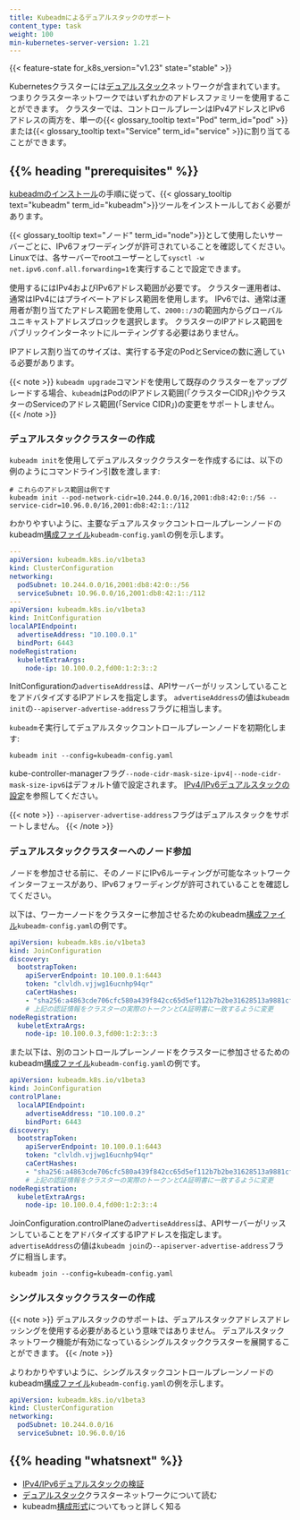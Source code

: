 ```yaml
---
title: Kubeadmによるデュアルスタックのサポート
content_type: task
weight: 100
min-kubernetes-server-version: 1.21
---
```


<!-- overview -->

{{< feature-state for_k8s_version="v1.23" state="stable" >}}

Kubernetesクラスターには[デュアルスタック](/ja/docs/concepts/services-networking/dual-stack/)ネットワークが含まれています。つまりクラスターネットワークではいずれかのアドレスファミリーを使用することができます。
クラスターでは、コントロールプレーンはIPv4アドレスとIPv6アドレスの両方を、単一の{{< glossary_tooltip text="Pod" term_id="pod" >}}または{{< glossary_tooltip text="Service" term_id="service" >}}に割り当てることができます。

<!-- body -->

## {{% heading "prerequisites" %}}

[kubeadmのインストール](/ja/docs/setup/production-environment/tools/kubeadm/install-kubeadm/)の手順に従って、{{< glossary_tooltip text="kubeadm" term_id="kubeadm">}}ツールをインストールしておく必要があります。

{{< glossary_tooltip text="ノード" term_id="node">}}として使用したいサーバーごとに、IPv6フォワーディングが許可されていることを確認してください。
Linuxでは、各サーバーでrootユーザーとして`sysctl -w net.ipv6.conf.all.forwarding=1`を実行することで設定できます。

使用するにはIPv4およびIPv6アドレス範囲が必要です。
クラスター運用者は、通常はIPv4にはプライベートアドレス範囲を使用します。
IPv6では、通常は運用者が割り当てたアドレス範囲を使用して、`2000::/3`の範囲内からグローバルユニキャストアドレスブロックを選択します。
クラスターのIPアドレス範囲をパブリックインターネットにルーティングする必要はありません。

IPアドレス割り当てのサイズは、実行する予定のPodとServiceの数に適している必要があります。

{{< note >}}
`kubeadm upgrade`コマンドを使用して既存のクラスターをアップグレードする場合、`kubeadm`はPodのIPアドレス範囲(「クラスターCIDR」)やクラスターのServiceのアドレス範囲(「Service CIDR」)の変更をサポートしません。
{{< /note >}}

### デュアルスタッククラスターの作成

`kubeadm init`を使用してデュアルスタッククラスターを作成するには、以下の例のようにコマンドライン引数を渡します:

```shell
# これらのアドレス範囲は例です
kubeadm init --pod-network-cidr=10.244.0.0/16,2001:db8:42:0::/56 --service-cidr=10.96.0.0/16,2001:db8:42:1::/112
```

わかりやすいように、主要なデュアルスタックコントロールプレーンノードのkubeadm[構成ファイル](/docs/reference/config-api/kubeadm-config.v1beta4/)`kubeadm-config.yaml`の例を示します。

```yaml
---
apiVersion: kubeadm.k8s.io/v1beta3
kind: ClusterConfiguration
networking:
  podSubnet: 10.244.0.0/16,2001:db8:42:0::/56
  serviceSubnet: 10.96.0.0/16,2001:db8:42:1::/112
---
apiVersion: kubeadm.k8s.io/v1beta3
kind: InitConfiguration
localAPIEndpoint:
  advertiseAddress: "10.100.0.1"
  bindPort: 6443
nodeRegistration:
  kubeletExtraArgs:
    node-ip: 10.100.0.2,fd00:1:2:3::2
```

InitConfigurationの`advertiseAddress`は、APIサーバーがリッスンしていることをアドバタイズするIPアドレスを指定します。
`advertiseAddress`の値は`kubeadm init`の`--apiserver-advertise-address`フラグに相当します。

`kubeadm`そ実行してデュアルスタックコントロールプレーンノードを初期化します:

```shell
kubeadm init --config=kubeadm-config.yaml
```

kube-controller-managerフラグ`--node-cidr-mask-size-ipv4|--node-cidr-mask-size-ipv6`はデフォルト値で設定されます。
[IPv4/IPv6デュアルスタックの設定](/ja/docs/concepts/services-networking/dual-stack#configure-ipv4-ipv6-dual-stack)を参照してください。

{{< note >}}
`--apiserver-advertise-address`フラグはデュアルスタックをサポートしません。
{{< /note >}}

### デュアルスタッククラスターへのノード参加

ノードを参加させる前に、そのノードにIPv6ルーティングが可能なネットワークインターフェースがあり、IPv6フォワーディングが許可されていることを確認してください。

以下は、ワーカーノードをクラスターに参加させるためのkubeadm[構成ファイル](/ja/docs/reference/config-api/kubeadm-config.v1beta3/)`kubeadm-config.yaml`の例です。

```yaml
apiVersion: kubeadm.k8s.io/v1beta3
kind: JoinConfiguration
discovery:
  bootstrapToken:
    apiServerEndpoint: 10.100.0.1:6443
    token: "clvldh.vjjwg16ucnhp94qr"
    caCertHashes:
    - "sha256:a4863cde706cfc580a439f842cc65d5ef112b7b2be31628513a9881cf0d9fe0e"
    # 上記の認証情報をクラスターの実際のトークンとCA証明書に一致するように変更
nodeRegistration:
  kubeletExtraArgs:
    node-ip: 10.100.0.3,fd00:1:2:3::3
```

また以下は、別のコントロールプレーンノードをクラスターに参加させるためのkubeadm[構成ファイル](/ja/docs/reference/config-api/kubeadm-config.v1beta3/)`kubeadm-config.yaml`の例です。


```yaml
apiVersion: kubeadm.k8s.io/v1beta3
kind: JoinConfiguration
controlPlane:
  localAPIEndpoint:
    advertiseAddress: "10.100.0.2"
    bindPort: 6443
discovery:
  bootstrapToken:
    apiServerEndpoint: 10.100.0.1:6443
    token: "clvldh.vjjwg16ucnhp94qr"
    caCertHashes:
    - "sha256:a4863cde706cfc580a439f842cc65d5ef112b7b2be31628513a9881cf0d9fe0e"
    # 上記の認証情報をクラスターの実際のトークンとCA証明書に一致するように変更
nodeRegistration:
  kubeletExtraArgs:
    node-ip: 10.100.0.4,fd00:1:2:3::4

```

JoinConfiguration.controlPlaneの`advertiseAddress`は、APIサーバーがリッスンしていることをアドバタイズするIPアドレスを指定します。
`advertiseAddress`の値は`kubeadm join`の`--apiserver-advertise-address`フラグに相当します。

```shell
kubeadm join --config=kubeadm-config.yaml
```

### シングルスタッククラスターの作成

{{< note >}}
デュアルスタックのサポートは、デュアルスタックアドレスアドレッシングを使用する必要があるという意味ではありません。
デュアルスタックネットワーク機能が有効になっているシングルスタッククラスターを展開することができます。
{{< /note >}}

よりわかりやすいように、シングルスタックコントロールプレーンノードのkubeadm[構成ファイル](/ja/docs/reference/config-api/kubeadm-config.v1beta3/)`kubeadm-config.yaml`の例を示します。


```yaml
apiVersion: kubeadm.k8s.io/v1beta3
kind: ClusterConfiguration
networking:
  podSubnet: 10.244.0.0/16
  serviceSubnet: 10.96.0.0/16
```

## {{% heading "whatsnext" %}}

* [IPv4/IPv6デュアルスタックの検証](/ja/docs/tasks/network/validate-dual-stack)
* [デュアルスタック](/ja/docs/concepts/services-networking/dual-stack/)クラスターネットワークについて読む
* kubeadm[構成形式](/ja/docs/reference/config-api/kubeadm-config.v1beta3/)についてもっと詳しく知る

